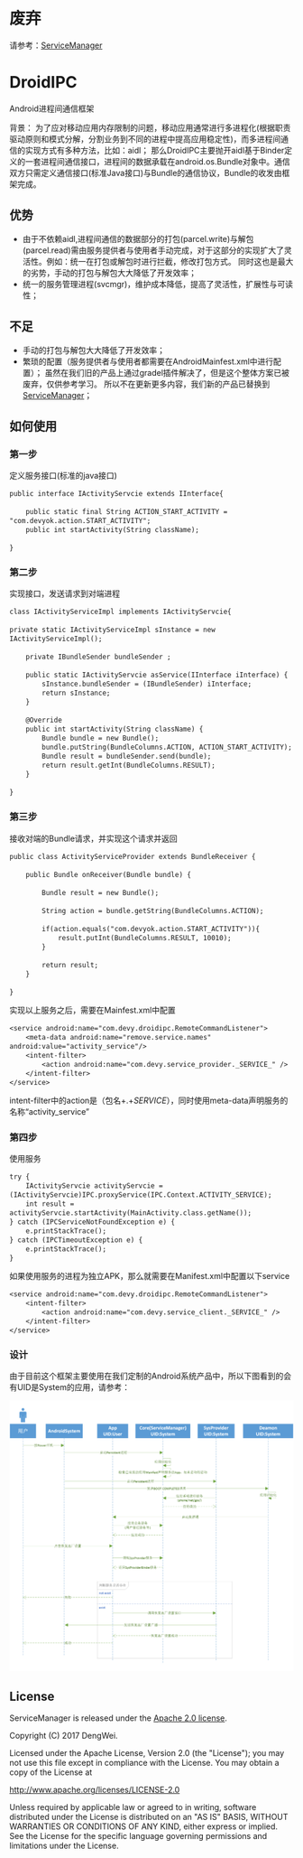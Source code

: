 # 废弃 #
请参考：[ServiceManager](https://github.com/devyok/ServiceManager)

# DroidIPC
Android进程间通信框架


背景：
为了应对移动应用内存限制的问题，移动应用通常进行多进程化(根据职责驱动原则和模式分解，分割业务到不同的进程中提高应用稳定性)，而多进程间通信的实现方式有多种方法，比如：aidl；
那么DroidIPC主要抛开aidl基于Binder定义的一套进程间通信接口，进程间的数据承载在android.os.Bundle对象中。通信双方只需定义通信接口(标准Java接口)与Bundle的通信协议，Bundle的收发由框架完成。


## 优势 ##


- 由于不依赖aidl,进程间通信的数据部分的打包(parcel.write)与解包(parcel.read)需由服务提供者与使用者手动完成，对于这部分的实现扩大了灵活性。例如：统一在打包或解包时进行拦截，修改打包方式。 同时这也是最大的劣势，手动的打包与解包大大降低了开发效率；
- 统一的服务管理进程(svcmgr)，维护成本降低，提高了灵活性，扩展性与可读性；


## 不足 ##
- 手动的打包与解包大大降低了开发效率；
- 繁琐的配置（服务提供者与使用者都需要在AndroidMainfest.xml中进行配置）；
  虽然在我们旧的产品上通过gradel插件解决了，但是这个整体方案已被废弃，仅供参考学习。 所以不在更新更多内容，我们新的产品已替换到[ServiceManager](https://github.com/devyok/ServiceManager)；


## 如何使用 ##

### 第一步 ###
定义服务接口(标准的java接口)

	public interface IActivityServcie extends IInterface{

		public static final String ACTION_START_ACTIVITY = "com.devyok.action.START_ACTIVITY"; 
		public int startActivity(String className);
	
	}

### 第二步 ###
实现接口，发送请求到对端进程

	class IActivityServiceImpl implements IActivityServcie{

	private static IActivityServiceImpl sInstance = new IActivityServiceImpl();
	
		private IBundleSender bundleSender ;
		
		public static IActivityServcie asService(IInterface iInterface) {
			sInstance.bundleSender = (IBundleSender) iInterface;
			return sInstance;
		}
	
		@Override
		public int startActivity(String className) {
			Bundle bundle = new Bundle();
			bundle.putString(BundleColumns.ACTION, ACTION_START_ACTIVITY);
			Bundle result = bundleSender.send(bundle);
			return result.getInt(BundleColumns.RESULT);
		}

	}

### 第三步 ###
接收对端的Bundle请求，并实现这个请求并返回

	public class ActivityServiceProvider extends BundleReceiver {

		public Bundle onReceiver(Bundle bundle) {
			
			Bundle result = new Bundle();
			
			String action = bundle.getString(BundleColumns.ACTION);
			
			if(action.equals("com.devyok.action.START_ACTIVITY")){
				result.putInt(BundleColumns.RESULT, 10010);
			}
			
			return result;
		}

	}
实现以上服务之后，需要在Mainfest.xml中配置
	
	<service android:name="com.devy.droidipc.RemoteCommandListener">
    	<meta-data android:name="remove.service.names" android:value="activity_service"/>
		<intent-filter>
            <action android:name="com.devy.service_provider._SERVICE_" />
        </intent-filter>
	</service>

intent-filter中的action是（包名+.+_SERVICE_），同时使用meta-data声明服务的名称“activity_service”

### 第四步 ###
使用服务

	try {
		IActivityServcie activityServcie = (IActivityServcie)IPC.proxyService(IPC.Context.ACTIVITY_SERVICE);
		int result = activityServcie.startActivity(MainActivity.class.getName());
	} catch (IPCServiceNotFoundException e) {
		e.printStackTrace();
	} catch (IPCTimeoutException e) {
		e.printStackTrace();
	}

如果使用服务的进程为独立APK，那么就需要在Manifest.xml中配置以下service
	
	<service android:name="com.devy.droidipc.RemoteCommandListener">
		<intent-filter>
            <action android:name="com.devy.service_client._SERVICE_" />
        </intent-filter>
	</service>

### 设计 ###
由于目前这个框架主要使用在我们定制的Android系统产品中，所以下图看到的会有UID是System的应用，请参考：

![](https://raw.githubusercontent.com/devyok/DroidIPC/master/DroidIPC_Design.png)

## License ##
ServiceManager is released under the [Apache 2.0 license](https://github.com/devyok/DroidIPC/blob/master/LICENSE).

Copyright (C) 2017 DengWei.

Licensed under the Apache License, Version 2.0 (the "License");
you may not use this file except in compliance with the License.
You may obtain a copy of the License at

  http://www.apache.org/licenses/LICENSE-2.0

Unless required by applicable law or agreed to in writing, software
distributed under the License is distributed on an "AS IS" BASIS,
WITHOUT WARRANTIES OR CONDITIONS OF ANY KIND, either express or implied.
See the License for the specific language governing permissions and
limitations under the License.